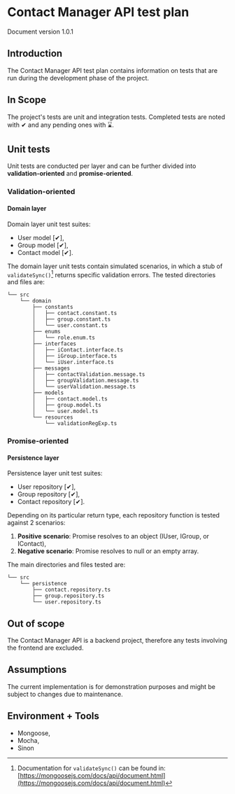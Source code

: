 # Contact Manager API test plan

Document version 1.0.1

## Introduction

The Contact Manager API test plan contains information on tests that are run during the development phase of the project.

## In Scope

The project's tests are unit and integration tests. Completed tests are noted with ✔ and any pending ones with ⌛.

## Unit tests

Unit tests are conducted per layer and can be further divided into **validation-oriented** and **promise-oriented**.

### Validation-oriented

#### Domain layer

Domain layer unit test suites:

- User model [✔],
- Group model [✔],
- Contact model [✔].

The domain layer unit tests contain simulated scenarios, in which a stub of `validateSync()`[^1] returns specific validation errors. The tested directories and files are:

```text
└── src
    └── domain
        ├── constants
        │   ├── contact.constant.ts
        │   ├── group.constant.ts
        │   └── user.constant.ts
        ├── enums
        │   └── role.enum.ts
        ├── interfaces
        │   ├── iContact.interface.ts
        │   ├── iGroup.interface.ts
        │   └── iUser.interface.ts
        ├── messages
        │   ├── contactValidation.message.ts
        │   ├── groupValidation.message.ts
        │   └── userValidation.message.ts
        ├── models
        │   ├── contact.model.ts
        │   ├── group.model.ts
        │   └── user.model.ts
        └── resources
            └── validationRegExp.ts
```

### Promise-oriented

#### Persistence layer

Persistence layer unit test suites:

- User repository [✔],
- Group repository [✔],
- Contact repository [✔].

Depending on its particular return type, each repository function is tested against 2 scenarios:

1. **Positive scenario**: Promise resolves to an object (IUser, IGroup, or IContact),
2. **Negative scenario**: Promise resolves to null or an empty array.

The main directories and files tested are:

```text
└── src
    └── persistence
        ├── contact.repository.ts
        ├── group.repository.ts
        └── user.repository.ts
```

## Out of scope

The Contact Manager API is a backend project, therefore any tests involving the frontend are excluded.

## Assumptions

The current implementation is for demonstration purposes and might be subject to changes due to maintenance.

## Environment + Tools

- Mongoose,
- Mocha,
- Sinon

[^1]: Documentation for `validateSync()` can be found in: [https://mongoosejs.com/docs/api/document.html](https://mongoosejs.com/docs/api/document.html)
